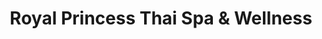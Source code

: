 ---
title: "Royal Princess Thai Spa & Wellness"
url: /wiesbaden/royal-princess-thai-spa-und-wellness/
shop: Massage
---
